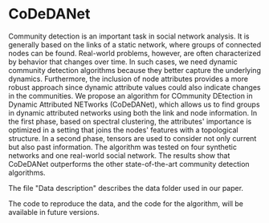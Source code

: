 # CoDeDANet

Community detection is an important task in social network analysis. It is generally based on the links of a static network, where groups of connected nodes can be found. Real-world problems, however, are often characterized by behavior that changes over time. In such cases, we need dynamic community detection algorithms because they better capture the underlying dynamics. Furthermore, the inclusion of node attributes provides a more robust approach since dynamic attribute values could also indicate changes in the communities. We propose an algorithm for COmmunity DEtection in Dynamic Attributed NETworks (CoDeDANet), which allows us to find groups in dynamic attributed networks using both the link and node information. In the first phase, based on spectral clustering, the attributes' importance is optimized in a setting that joins the nodes' features with a topological structure. In a second phase, tensors are used to consider not only current but also past information. The algorithm was tested on four synthetic networks and one real-world social network. The results show that CoDeDANet outperforms the other state-of-the-art community detection algorithms.

The file "Data description" describes the data folder used in our paper.

The code to reproduce the data, and the code for the algorithm, will be available in future versions.
